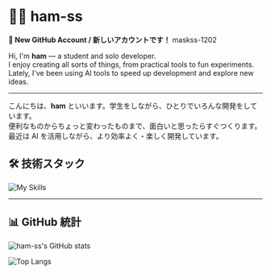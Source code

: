 # 🧑‍💻 ham-ss
**🌟 New GitHub Account / 新しいアカウントです！**
maskss-1202

Hi, I'm **ham** — a student and solo developer.  
I enjoy creating all sorts of things, from practical tools to fun experiments.  
Lately, I've been using AI tools to speed up development and explore new ideas.

---

こんにちは、**ham** といいます。学生をしながら、ひとりでいろんな開発をしています。  
便利なものからちょっと変わったものまで、面白いと思ったらすぐつくります。  
最近は AI を活用しながら、より効率よく・楽しく開発しています。


## 🛠 技術スタック

![My Skills](https://skillicons.dev/icons?i=java,py,html,nextjs,linux,redis,mariadb)

---

## 📊 GitHub 統計

![ham-ss's GitHub stats](https://github-readme-stats.vercel.app/api?username=ham-ss&show_icons=true&theme=tokyonight&count_private=true)

![Top Langs](https://github-readme-stats.vercel.app/api/top-langs/?username=ham-ss&layout=compact&theme=tokyonight)




